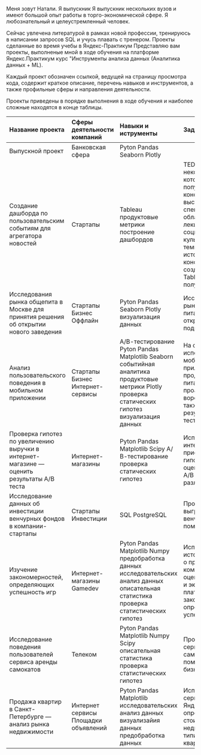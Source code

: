 Меня зовут Натали.
Я выпускник 
Я выпускник нескольких вузов и имеют большой опыт работы в торго-экономической сфере.
Я любознательный и целеустремленный человек.

Сейчас увлечена литературой в рамках новой профессии, тренируюсь в написании запросов SQL и учусь плавать с тренером.
Проекты сделанные во время учебы в Яндекс-Практикум
Представляю вам проекты, выполненые мной в ходе обучения на платформе Яндекс.Практикум курс "Инструменты анализа данных (Аналитика данных + ML).

Каждый проект обозначен ссылкой, ведущей на страницу просмотра кода, содержит краткое описание, перечень навыков и инструментов, а также профильные сферы и направления деятельности.

Проекты приведены в порядке выполнения в ходе обучения и наиболее сложные находятся в конце таблицы.

Название проекта | Сферы деятельности компаний  | Навыки и иструменты | Задачи проекта
:----------------|:-----------------------------|:--------------------|:--------------
Выпускной проект|Банковская сфера|Pyton Pandas Seaborn Plotly| 
Создание дашборда по пользовательским событиям для агрегатора новостей|Стартапы|Tableau продуктовые метрики построение дашбордов|TED - некоммерческий фонд, который проводить популярные конференции. На них выступают специалисты разных областей и читают лекции на актуальные социальные, культурные и научные темы. Исследуете историю TED-конференций и создадите дашборд в Tableau на основе полученых знаний
Исследования рынка общепита в Москве для принятия решения об открытии нового заведения|Стартапы Бизнес Оффлайн|Pyton Pandas Seaborn Plotly визуализация данных|Исследование рынка рынка общественного питания на основе открытых данных, подготова презентации 
Анализ пользовательского поведения в мобильном приложении|Стартапы Бизнес Интернет-сервисы|А/В-тестирование Pyton Pandas Matplotlib Seaborn событийная аналитика продуктовые метрики Plotly проверка статических гипотез визуализация данных |На основе данных использования мобильного приложения для продажи продуктов питания проанализировать воронку продаж, а также оценить результаты A/A/B-тестирования 
Проверка гипотез по увеличению выручки в интернет-магазине — оценить результаты A/B теста|Интернет-магазины|Pyton Pandas Matplotlib Scipy А/В-тестирование проверка статических гипотез|Используя данные интернет-магазина приоритезировать гипотезы, произвести оценку результатов A/B-тестирования различными методами
Исследование данных об инвестиции венчурных фондов в компании-стартапы|Стартапы Инвестиции|SQL PostgreSQL|Произвести различные выгрузки данных венчурных фондов с помощью SQL
Изучение закономерностей, определяющих успешность игр|Интернет-магазины Gamedev|Pyton Pandas Matplotlib Numpy предобработка данных исследовательских анализ данных описательная статистика проверка статистических гипотез|Используя исторические данные о продажах компьютерных игр, оценки пользователей и экспертов, жанры и платформы, выявить закономерности, определяющие успешность игры 
Исследование поведения пользователей сервиса аренды самокатов|Телеком|Pyton Pandas Matplotlib Numpy Scipy описательная статистика проверка статистических гипотез|Проверите гипотезы сервиса аренды самокатов, чтобы помочь вырастить бизнес.
Продажа квартир в Санкт-Петербурге — анализ рынка недвижимости|Интернет сервисы Площадки объявлений|Pyton Pandas Matplotlib исследовательских анализ данных визуализайия данных предобработка данных|Используя данные сервиса Яндекс.Недвижимость, определить рыночную стоимость объектов недвижимости и типичные параметры квартир
